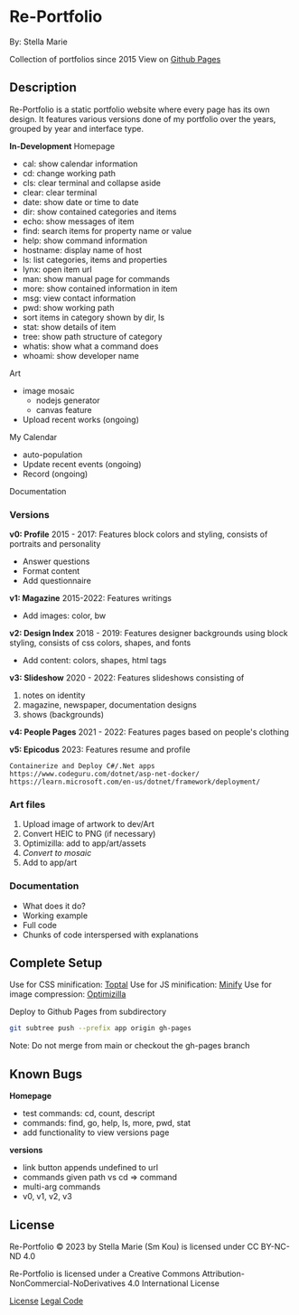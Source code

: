 # Re-Portfolio

By: Stella Marie

Collection of portfolios since 2015
View on [Github Pages](smkou.github.io/re-portfolio)

## Description

Re-Portfolio is a static portfolio website where every page has its own design. It features various versions done of my portfolio over the years, grouped by year and interface type.

**In-Development**
Homepage
- cal: show calendar information
- cd: change working path
- cls: clear terminal and collapse aside
- clear: clear terminal
- date: show date or time to date
- dir: show contained categories and items
- echo: show messages of item
- find: search items for property name or value
- help: show command information
- hostname: display name of host
- ls: list categories, items and properties
- lynx: open item url
- man: show manual page for commands
- more: show contained information in item
- msg: view contact information
- pwd: show working path
- sort items in category shown by dir, ls
- stat: show details of item
- tree: show path structure of category
- whatis: show what a command does
- whoami: show developer name

Art
- image mosaic
  - nodejs generator
  - canvas feature
- Upload recent works (ongoing)

My Calendar
- auto-population
- Update recent events (ongoing)
- Record (ongoing)

Documentation

### Versions

**v0: Profile**
2015 - 2017: Features block colors and styling, consists of portraits and personality
- Answer questions
- Format content
- Add questionnaire

**v1: Magazine**
2015-2022: Features writings
- Add images: color, bw

**v2: Design Index**
2018 - 2019: Features designer backgrounds using block styling, consists of css colors, shapes, and fonts
- Add content: colors, shapes, html tags

**v3: Slideshow**
2020 - 2022: Features slideshows consisting of
1. notes on identity
2. magazine, newspaper, documentation designs
3. shows (backgrounds)

**v4: People Pages**
2021 - 2022: Features pages based on people's clothing

**v5: Epicodus**
2023: Features resume and profile

```
Containerize and Deploy C#/.Net apps
https://www.codeguru.com/dotnet/asp-net-docker/
https://learn.microsoft.com/en-us/dotnet/framework/deployment/
```

### Art files

1. Upload image of artwork to dev/Art
2. Convert HEIC to PNG (if necessary)
3. Optimizilla: add to app/art/assets
4. _Convert to mosaic_
5. Add to app/art

### Documentation
- What does it do?
- Working example
- Full code
- Chunks of code interspersed with explanations

## Complete Setup

Use for CSS minification: [Toptal](https://www.toptal.com/developers/cssminifier)
Use for JS minification: [Minify](https://minify-js.com/)
Use for image compression: [Optimizilla](https://imagecompressor.com/)

Deploy to Github Pages from subdirectory
```bash
git subtree push --prefix app origin gh-pages
```
Note: Do not merge from main or checkout the gh-pages branch

## Known Bugs

**Homepage**
- test commands: cd, count, descript
- commands: find, go, help, ls, more, pwd, stat
- add functionality to view versions page

**versions**
- link button appends undefined to url
- commands given path vs cd => command
- multi-arg commands
- v0, v1, v2, v3

## License

Re-Portfolio © 2023 by Stella Marie (Sm Kou) is licensed under CC BY-NC-ND 4.0 

Re-Portfolio is licensed under a
Creative Commons Attribution-NonCommercial-NoDerivatives 4.0 International License

[License](https://creativecommons.org/licenses/by-nc-nd/4.0/)
[Legal Code](https://creativecommons.org/licenses/by-nc-nd/4.0/legalcode.en)